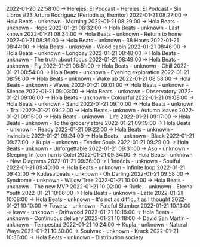 2022-01-20 22:58:00 -> Herejes: El Podcast - Herejes: El Podcast - Sin Libros #23 Arturo Rodríguez (Periodista, Escritor)
2022-01-21 08:27:00 -> Hola Beats - unknown - Morning
2022-01-21 08:29:00 -> Hola Beats - unknown - Hope
2022-01-21 08:32:00 -> Hola Beats - unknown - Last known
2022-01-21 08:34:00 -> Hola Beats - unknown - Return to home
2022-01-21 08:36:00 -> Hola Beats - unknown - 38 Hours
2022-01-21 08:44:00 -> Hola Beats - unknown - Wood cabin
2022-01-21 08:46:00 -> Hola Beats - unknown - Longbay
2022-01-21 08:48:00 -> Hola Beats - unknown - The truth about focus
2022-01-21 08:49:00 -> Hola Beats - unknown - Fly
2022-01-21 08:51:00 -> Hola Beats - unknown - Chill
2022-01-21 08:54:00 -> Hola Beats - unknown - Evening exploration
2022-01-21 08:56:00 -> Hola Beats - unknown - Wake up
2022-01-21 08:58:00 -> Hola Beats - unknown - Waves
2022-01-21 09:01:00 -> Hola Beats - unknown - Silence
2022-01-21 09:03:00 -> Hola Beats - unknown - Observatory
2022-01-21 09:06:00 -> Hola Beats - unknown - Colourful
2022-01-21 09:08:00 -> Hola Beats - unknown - Sand
2022-01-21 09:10:00 -> Hola Beats - unknown - Trail
2022-01-21 09:12:00 -> Hola Beats - unknown - Autumn leaves
2022-01-21 09:15:00 -> Hola Beats - unknown - Life
2022-01-21 09:17:00 -> Hola Beats - unknown - To the grocery store
2022-01-21 09:19:00 -> Hola Beats - unknown - Ready
2022-01-21 09:22:00 -> Hola Beats - unknown - Invincible
2022-01-21 09:24:00 -> Hola Beats - unknown - Black
2022-01-21 09:27:00 -> Kupla - unknown - Tender Souls
2022-01-21 09:29:00 -> Hola Beats - unknown - Unforgettable
2022-01-21 09:31:00 -> Aso - unknown - Sleeping In (con harris Cole)
2022-01-21 09:34:00 -> Hola Beats - unknown - New Diagrams
2022-01-21 09:36:00 -> L’Indécis - unknown - Soulful
2022-01-21 09:40:00 -> Hola Beats - unknown - Infinite loop
2022-01-21 09:42:00 -> Kudasaibeats - unknown - Oh Darling
2022-01-21 09:58:00 -> Syndrome - unknown - Willow Tree
2022-01-21 10:00:00 -> Hola Beats - unknown - The new MVP
2022-01-21 10:02:00 -> Rude. - unknown - Eternal Youth
2022-01-21 10:06:00 -> Hola Beats - unknown - Latte
2022-01-21 10:08:00 -> Hola Beats - unknown - It's not as difficult as I thought
2022-01-21 10:10:00 -> Towerz - unknown - Fateful Slumber
2022-01-21 10:13:00 -> leavv - unknown - Driftwood
2022-01-21 10:16:00 -> Hola Beats - unknown - Continuous delivery
2022-01-21 10:18:00 -> David San Martín - unknown - Tempestad
2022-01-21 10:24:00 -> Kupla - unknown - Natural Ways
2022-01-21 10:30:00 -> Soulwax - unknown - Krack
2022-01-21 10:36:00 -> Hola Beats - unknown - Distribution society
